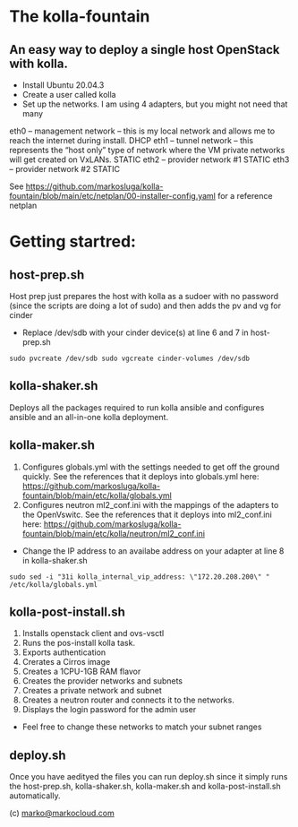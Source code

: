 # The kolla-fountain

## An easy way to deploy a single host OpenStack with kolla.

* Install Ubuntu 20.04.3
* Create a user called kolla
* Set up the networks. 
I am using 4 adapters, but you might not need that many

eth0 – management network – this is my local network and allows me to reach the internet during install. DHCP
eth1 – tunnel network – this represents the “host only” type of network where the VM private networks will get created on VxLANs. STATIC
eth2 – provider network #1 STATIC
eth3 – provider network #2 STATIC

See https://github.com/markosluga/kolla-fountain/blob/main/etc/netplan/00-installer-config.yaml for a reference netplan

# Getting startred:

## host-prep.sh

Host prep just prepares the host with kolla as a sudoer with no password (since the scripts are doing a lot of sudo) and then adds the pv and vg for cinder

* Replace /dev/sdb with your cinder device(s) at line 6 and 7 in host-prep.sh

`sudo pvcreate /dev/sdb
sudo vgcreate cinder-volumes /dev/sdb`

## kolla-shaker.sh

Deploys all the packages required to run kolla ansible and configures ansible and an all-in-one kolla deployment.

## kolla-maker.sh

1. Configures globals.yml with the settings needed to get off the ground quickly. See the references that it deploys into globals.yml here: https://github.com/markosluga/kolla-fountain/blob/main/etc/kolla/globals.yml
2. Configures neutron ml2_conf.ini with the mappings of the adapters to the OpenVswitc. See the references that it deploys into ml2_conf.ini here:  https://github.com/markosluga/kolla-fountain/blob/main/etc/kolla/neutron/ml2_conf.ini

* Change the IP address to an availabe address on your adapter at line 8 in kolla-shaker.sh

`sudo sed -i "31i kolla_internal_vip_address: \"172.20.208.200\" " /etc/kolla/globals.yml`

## kolla-post-install.sh

1. Installs openstack client and ovs-vsctl
2. Runs the pos-install kolla task.
3. Exports authentication
4. Crerates a Cirros image
5. Creates a 1CPU-1GB RAM flavor
6. Creates the provider networks and subnets
7. Creates a private network and subnet
8. Creates a neutron router and connects it to the networks.
9. Displays the login password for the admin user

* Feel free to change these networks to match your subnet ranges

## deploy.sh

Once you have aedityed the files you can run deploy.sh since it simply runs the host-prep.sh, kolla-shaker.sh, kolla-maker.sh and kolla-post-install.sh automatically.

(c) marko@markocloud.com


